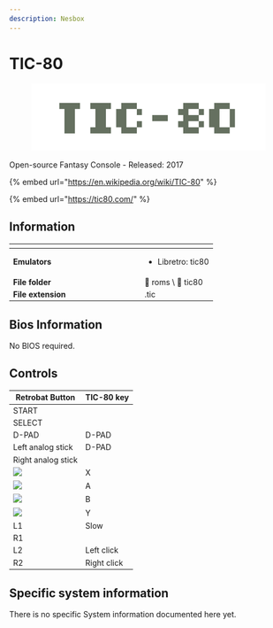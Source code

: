 ```yaml
---
description: Nesbox
---
```


# TIC-80

<div align="left">

<figure><img src="https://raw.githubusercontent.com/fabricecaruso/es-theme-carbon/52ff37c9e265587d006945a2ba695b5a962b3a3d/art/logos/tic80.svg" alt=""><figcaption></figcaption></figure>

</div>

Open-source Fantasy Console - Released: 2017

{% embed url="https://en.wikipedia.org/wiki/TIC-80" %}

{% embed url="https://tic80.com/" %}

## Information

<table data-header-hidden><thead><tr><th width="224"></th><th></th></tr></thead><tbody><tr><td><strong>Emulators</strong></td><td><ul><li>Libretro: tic80</li></ul></td></tr><tr><td><strong>File folder</strong></td><td><span data-gb-custom-inline data-tag="emoji" data-code="1f4c2">📂</span> roms \ <span data-gb-custom-inline data-tag="emoji" data-code="1f4c2">📂</span> tic80</td></tr><tr><td><strong>File extension</strong></td><td>.tic</td></tr></tbody></table>

## Bios Information

No BIOS required.

## Controls

| Retrobat Button                                       | TIC-80 key  |
| ----------------------------------------------------- | ----------- |
| START                                                 |             |
| SELECT                                                |             |
| D-PAD                                                 | D-PAD       |
| Left analog stick                                     | D-PAD       |
| Right analog stick                                    |             |
| ![](<../../../.gitbook/assets/image (2) (1) (1).png>) | X           |
| ![](<../../../.gitbook/assets/image (1) (2) (1).png>) | A           |
| ![](<../../../.gitbook/assets/image (4) (1).png>)     | B           |
| ![](<../../../.gitbook/assets/image (3) (1) (2).png>) | Y           |
| L1                                                    | Slow        |
| R1                                                    |             |
| L2                                                    | Left click  |
| R2                                                    | Right click |

## Specific system information

There is no specific System information documented here yet.
